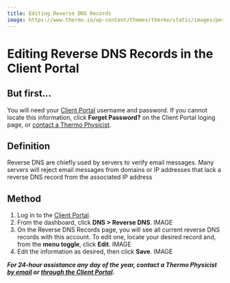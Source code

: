 ```yaml
---
title: Editing Reverse DNS Records
image: https://www.thermo.io/wp-content/themes/thermo/static/images/perks-5.svg
---
```

# Editing Reverse DNS Records in the Client Portal
## But first...
You will need your [Client Portal](https://www.thermo.io/login/) username and password. If you cannot locate this information, click **Forget Password?** on the Client Portal loging page, or [contact a Thermo Physicist](mailto:physicists@thermo.io).
## Definition
Reverse DNS are chiefly used by servers to verify email messages. Many servers will reject email messages from domains or IP addresses that lack a reverse DNS record from the associated IP address
## Method
1. Log in to the [Client Portal](https://www.thermo.io/login/).
2. From the dashboard, click **DNS > Reverse DNS**. 
IMAGE
3. On the Reverse DNS Records page, you will see all current reverse DNS records with this account. To edit one, locate your desired record and, from the **menu toggle**, click **Edit**.
IMAGE
4. Edit the information as desired, then click **Save**.
IMAGE


**_For 24-hour assistance any day of the year, contact a Thermo Physicist [by email](mailto:physicists@thermo.io) or [through the Client Portal](https://www.thermo.io/login/)._**
